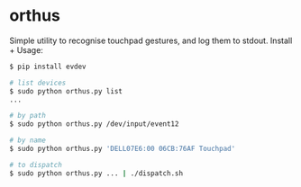 # orthus

Simple utility to recognise touchpad gestures, and log them to
stdout. Install + Usage:

```sh
$ pip install evdev

# list devices
$ sudo python orthus.py list
...

# by path
$ sudo python orthus.py /dev/input/event12

# by name
$ sudo python orthus.py 'DELL07E6:00 06CB:76AF Touchpad'

# to dispatch
$ sudo python orthus.py ... | ./dispatch.sh
```
